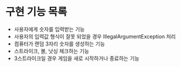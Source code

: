 # 구현 기능 목록

- 사용자에게 숫자를 입력받는 기능
- 사용자의 입력값 형식이 잘못 되었을 경우 IllegalArgumentException 처리
- 컴퓨터가 랜덤 3자리 숫자를 생성하는 기능
- 스트라이크, 볼, 낫싱 체크하는 기능
- 3스트라이크일 경우 게임을 새로 시작하거나 종료하는 기능